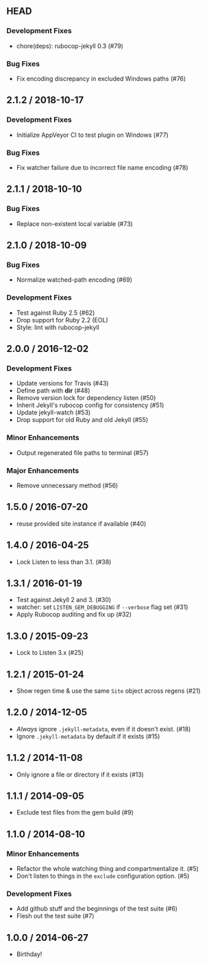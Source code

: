 ## HEAD

### Development Fixes

  * chore(deps): rubocop-jekyll 0.3 (#79)

### Bug Fixes

  * Fix encoding discrepancy in excluded Windows paths (#76)

## 2.1.2 / 2018-10-17

### Development Fixes

  * Initialize AppVeyor CI to test plugin on Windows (#77)

### Bug Fixes

  * Fix watcher failure due to incorrect file name encoding (#78)

## 2.1.1 / 2018-10-10

### Bug Fixes

  * Replace non-existent local variable (#73)

## 2.1.0 / 2018-10-09

### Bug Fixes

  * Normalize watched-path encoding (#69)

### Development Fixes

  * Test against Ruby 2.5 (#62)
  * Drop support for Ruby 2.2 (EOL)
  * Style: lint with rubocop-jekyll

## 2.0.0 / 2016-12-02

### Development Fixes

  * Update versions for Travis (#43)
  * Define path with __dir__ (#48)
  * Remove version lock for dependency listen (#50)
  * Inherit Jekyll&#39;s rubocop config for consistency (#51)
  * Update jekyll-watch (#53)
  * Drop support for old Ruby and old Jekyll (#55)

### Minor Enhancements

  * Output regenerated file paths to terminal (#57)

### Major Enhancements

  * Remove unnecessary method (#56)

## 1.5.0 / 2016-07-20

  * reuse provided site instance if available (#40)

## 1.4.0 / 2016-04-25

  * Lock Listen to less than 3.1. (#38)

## 1.3.1 / 2016-01-19

  * Test against Jekyll 2 and 3. (#30)
  * watcher: set `LISTEN_GEM_DEBUGGING` if `--verbose` flag set (#31)
  * Apply Rubocop auditing and fix up (#32)

## 1.3.0 / 2015-09-23

  * Lock to Listen 3.x (#25)

## 1.2.1 / 2015-01-24

  * Show regen time & use the same `Site` object across regens (#21)

## 1.2.0 / 2014-12-05

  * *Always* ignore `.jekyll-metadata`, even if it doesn't exist. (#18)
  * Ignore `.jekyll-metadata` by default if it exists (#15)

## 1.1.2 / 2014-11-08

  * Only ignore a file or directory if it exists (#13)

## 1.1.1 / 2014-09-05

  * Exclude test files from the gem build (#9)

## 1.1.0 / 2014-08-10

### Minor Enhancements

  * Refactor the whole watching thing and compartmentalize it. (#5)
  * Don't listen to things in the `exclude` configuration option. (#5)

### Development Fixes

  * Add github stuff and the beginnings of the test suite (#6)
  * Flesh out the test suite (#7)

## 1.0.0 / 2014-06-27

  * Birthday!
